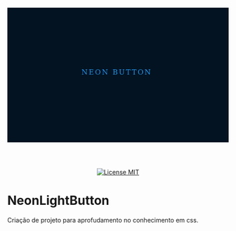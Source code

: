 <h1 align="center">
<br>
  <img src="https://github.com/lucasleonardofr/NeonLightButton/blob/master/gifProjeto/Peek%2027-01-2020%2013-45.gif"  >
<br>
<br>
</h1>
<p align="center">
  <a href="https://opensource.org/licenses/MIT">
    <img src="https://img.shields.io/badge/License-MIT-blue.svg" alt="License MIT">
  </a>
</p>

# NeonLightButton
Criação de projeto para aprofudamento no conhecimento em css.






